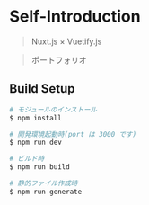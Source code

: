 # Self-Introduction
> Nuxt.js × Vuetify.js

> ポートフォリオ

## Build Setup

```bash
# モジュールのインストール
$ npm install

# 開発環境起動時(port は 3000 です)
$ npm run dev

# ビルド時
$ npm run build

# 静的ファイル作成時
$ npm run generate
```

